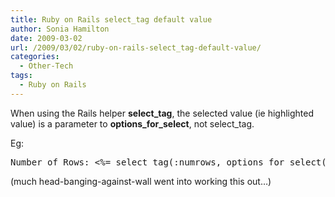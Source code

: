 ```yaml
---
title: Ruby on Rails select_tag default value
author: Sonia Hamilton
date: 2009-03-02
url: /2009/03/02/ruby-on-rails-select_tag-default-value/
categories:
  - Other-Tech
tags:
  - Ruby on Rails
---
```

When using the Rails helper **select_tag**, the selected value (ie highlighted value) is a parameter to **options\_for\_select**, not select_tag.

<!--more-->

Eg:

<pre>Number of Rows: &lt;%= select_tag(:numrows, options_for_select(%w{10 20 50 100 200 500}, session[:numrows])) %&gt;</pre>

(much head-banging-against-wall went into working this out&#8230;)
